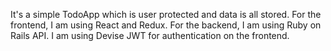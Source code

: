It's a simple TodoApp which is user protected and data is all stored.
For the frontend, I am using React and Redux.
For the backend, I am using Ruby on Rails API.
I am using Devise JWT for authentication on the frontend. 
